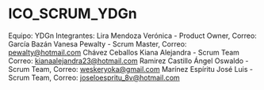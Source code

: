 # ICO_SCRUM_YDGn
Equipo: YDGn
Integrantes:
Lira Mendoza Verónica - Product Owner, Correo:
García Bazán Vanesa Pewalty - Scrum Master, Correo: pewalty@hotmail.com
Chávez Ceballos Kiana Alejandra - Scrum Team  Correo: kianaalejandra23@hotmail.com
Ramirez Castillo Ángel Oswaldo - Scrum Team, Correo: weskeryoka@gmail.com 
Marínez Espíritu José Luis - Scrum Team, Correo: joseloespritu_8v@hotmail.com 
